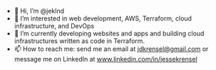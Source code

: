 - 👋 Hi, I’m @jeklnd
- 👀 I’m interested in web development, AWS, Terraform, cloud infrastructure, and DevOps
- 🌱 I’m currently developing websites and apps and building cloud infrastructures written as code in Terraform.
- 📫 How to reach me: send me an email at jdkrensel@gmail.com or message me on LinkedIn at  www.linkedin.com/in/jessekrensel

<!---
jeklnd/jeklnd is a ✨ special ✨ repository because its `README.md` (this file) appears on your GitHub profile.
You can click the Preview link to take a look at your changes.
--->
